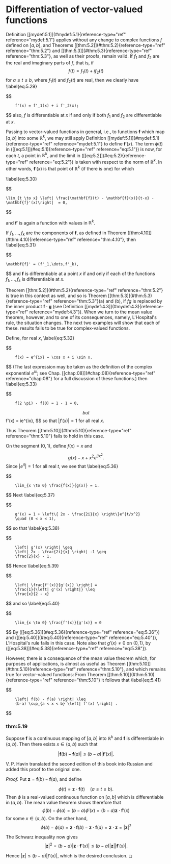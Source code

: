# Differentiation of vector-valued functions


Definition \[\[mydef:5.1\]](#mydef:5.1){reference-type="ref"
reference="mydef:5.1"} applies without any change to complex functions
$f$ defined on $[a, b]$, and Theorems
\[\[thm:5.2\]](#thm:5.2){reference-type="ref" reference="thm:5.2"} and
\[\[thm:5.3\]](#thm:5.3){reference-type="ref" reference="thm:5.3"}, as
well as their proofs, remain valid. If $f_1$ and $f_2$ are the real and
imaginary parts of $f$, that is, if 
$$
f(t) = f_1(t) + i f_2(t)
$$
 for
$a \leq t \leq b$, where $f_1(t)$ and $f_2(t)$ are real, then we clearly
have 
\label{eq:5.29}

$$

        f'(x) = f'_1(x) + i f'_2(x);
$$
 also, $f$ is differentiable at
$x$ if and only if both $f_1$ and $f_2$ are differentiable at $x$.


Passing to vector-valued functions in general, i.e., to functions
$\mathbf{f}$ which map $[a, b]$ into some $\mathbb{R}^k$, we may still apply
Definition \[\[mydef:5.1\]](#mydef:5.1){reference-type="ref"
reference="mydef:5.1"} to define $\mathbf{f}'(x)$. The term $\phi(t)$ in
(\[\[eq:5.1\]](#eq:5.1){reference-type="ref" reference="eq:5.1"}) is now,
for each $t$, a point in $\mathbb{R}^k$, and the limit in
(\[\[eq:5.2\]](#eq:5.2){reference-type="ref" reference="eq:5.2"}) is
taken with respect to the norm of $\mathbb{R}^k$. In other words,
$\mathbf{f}'(x)$ is that point of $\mathbb{R}^k$ (if there is one) for which

\label{eq:5.30}

$$

    \lim_{t \to x} \left| \frac{\mathbf{f}(t) - \mathbf{f}(x)}{t-x} - \mathbf{f}'(x)\right|  = 0,
$$

and $\mathbf{f}'$ is again a function with values in $\mathbb{R}^k$.

If $f_1, \dots, f_k$ are the components of $\mathbf{f}$, as defined in
Theorem \[\[thm:4.10\]](#thm:4.10){reference-type="ref"
reference="thm:4.10"}, then 
\label{eq:5.31}

$$

    \mathbf{f}' = (f'_1,\dots,f'_k),
$$
 and $\mathbf{f}$ is
differentiable at a point $x$ if and only if each of the functions
$f_1, \dots, f_k$ is differentiable at $x$.

Theorem \[\[thm:5.2\]](#thm:5.2){reference-type="ref"
reference="thm:5.2"} is true in this context as well, and so is Theorem
\[\[thm:5.3\]](#thm:5.3){reference-type="ref" reference="thm:5.3"}(a) and
(b), if $fg$ is replaced by the inner product
$\mathbf{f} \cdot \mathbf{g}$ (see Definition
\[\[mydef:4.3\]](#mydef:4.3){reference-type="ref"
reference="mydef:4.3"}). When we turn to the mean value theorem,
however, and to one of its consequences, namely, L'Hospital's rule, the
situation changes. The next two examples will show that each of these.
results fails to be true for complex-valued functions.


Define, for real $x$, 
\label{eq:5.32}

$$

        f(x) = e^{ix} = \cos x + i \sin x.
$$
 (The last expression may be
taken as the definition of the complex exponential $e^{ix}$; see Chap.
\[\[chap:08\]](#chap:08){reference-type="ref" reference="chap:08"} for a
full discussion of these functions.) then 
\label{eq:5.33}

$$

        f(2 \pi) - f(0) = 1 - 1 = 0,
$$
 but 
$$
f'(x) = ie^{ix},
$$
 so that
$\left| f'(x) \right| = 1$ for all real $x$.

Thus Theorem \[\[thm:5.10\]](#thm:5.10){reference-type="ref"
reference="thm:5.10"} fails to hold in this case.



On the segment $(0, 1)$, define $f(x) = x$ and

$$
g(x) - x + x^2 e^{i/x^2}.
$$
 Since $\left| e^{it} \right| = 1$ for all
real $t$, we see that 
\label{eq:5.36}

$$

        \lim_{x \to 0} \frac{f(x)}{g(x)} = 1.
$$
 Next 
\label{eq:5.37}

$$

        g'(x) = 1 + \left\{ 2x - \frac{2i}{x} \right\}e^{t/x^2}
        \quad (0 < x < 1),
$$
 so that 
\label{eq:5.38}

$$

        \left| g'(x) \right| \geq
        \left| 2x - \frac{2i}{x} \right| -1 \geq
        \frac{2}{x} - 1.
$$
 Hence 
\label{eq:5.39}

$$

        \left| \frac{f'(x)}{g'(x)} \right| =
        \frac{1}{\left| g'(x) \right|} \leq
        \frac{x}{2 - x}
$$
 and so 
\label{eq:5.40}

$$

        \lim_{x \to 0} \frac{f'(x)}{g'(x)} = 0
$$
 By
(\[\[eq:5.36\]](#eq:5.36){reference-type="ref" reference="eq:5.36"}) and
(\[\[eq:5.40\]](#eq:5.40){reference-type="ref" reference="eq:5.40"}),
L'Hospital's rule fails in this case. Note also that $g'(x) \neq 0$ on
$(0, 1)$, by (\[\[eq:5.38\]](#eq:5.38){reference-type="ref"
reference="eq:5.38"}).

However, there is a consequence of the mean value theorem which, for
purposes of applications, is almost as useful as Theorem
\[\[thm:5.10\]](#thm:5.10){reference-type="ref" reference="thm:5.10"},
and which remains true for vector-valued functions: From Theorem
\[\[thm:5.10\]](#thm:5.10){reference-type="ref" reference="thm:5.10"} it
follows that 
\label{eq:5.41}

$$

        \left| f(b) - f(a) \right| \leq
        (b-a) \sup_{a < x < b} \left| f'(x) \right| .
$$




### thm:5.19 
 Suppose $\mathbf{f}$ is a continuous
mapping of $[a, b]$ into $\mathbb{R}^k$ and $\mathbf{f}$ is differentiable in
$(a, b)$. Then there exists $x \in (a, b)$ such that

$$
\left| \mathbf{f}(b) - \mathbf{f}(a) \right| \leq
        (b-a) \left| \mathbf{f}'(x) \right| .
$$



V. P. Havin translated the second edition of this book into Russian and
added this proof to the original one.


*Proof.* Put $\mathbf{z} = \mathbf{f}(b) - \mathbf{f}(a)$, and define

$$
\phi( t ) = \mathbf{z} \cdot \mathbf{f}( t)
        \quad (a \leq t \leq b).
$$
 Then $\phi$ is a real-valued
continuous function on $[a, b]$ which is differentiable in $(a, b)$. The
mean value theorem shows therefore that 
$$
\phi(b) - \phi(a)
        = (b - a)\phi'(x)
        = (b - a)\mathbf{z} \cdot \mathbf{f}'(x)
$$
 for some
$x \in (a, b)$. On the other hand, 
$$
\phi( b) - \phi( a)
        = \mathbf{z} \cdot \mathbf{f}( b) - \mathbf{z} \cdot \mathbf{f}( a)
        = \mathbf{z} \cdot \mathbf{z}
        = \left|  \mathbf{z}  \right|^2
$$


The Schwarz inequality now gives 
$$
\left| \mathbf{z} \right|^2
        = (b - a) \left| \mathbf{z} \cdot \mathbf{f}' ( x) \right|
        \leq ( b - a) \left| \mathbf{z} \right| \left| \mathbf{f}'(x) \right| .
$$

Hence $\left| \mathbf{z} \right| \leq (b - a) \left| f'(x) \right|$,
which is the desired conclusion. ◻

